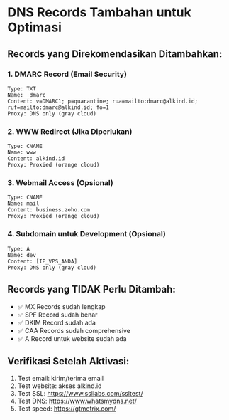 # DNS Records Tambahan untuk Optimasi

## Records yang Direkomendasikan Ditambahkan:

### 1. DMARC Record (Email Security)

```
Type: TXT
Name: _dmarc
Content: v=DMARC1; p=quarantine; rua=mailto:dmarc@alkind.id; ruf=mailto:dmarc@alkind.id; fo=1
Proxy: DNS only (gray cloud)
```

### 2. WWW Redirect (Jika Diperlukan)

```
Type: CNAME
Name: www
Content: alkind.id
Proxy: Proxied (orange cloud)
```

### 3. Webmail Access (Opsional)

```
Type: CNAME
Name: mail
Content: business.zoho.com
Proxy: Proxied (orange cloud)
```

### 4. Subdomain untuk Development (Opsional)

```
Type: A
Name: dev
Content: [IP_VPS_ANDA]
Proxy: DNS only (gray cloud)
```

## Records yang TIDAK Perlu Ditambah:

- ✅ MX Records sudah lengkap
- ✅ SPF Record sudah benar
- ✅ DKIM Record sudah ada
- ✅ CAA Records sudah comprehensive
- ✅ A Record untuk website sudah ada

## Verifikasi Setelah Aktivasi:

1. Test email: kirim/terima email
2. Test website: akses alkind.id
3. Test SSL: https://www.ssllabs.com/ssltest/
4. Test DNS: https://www.whatsmydns.net/
5. Test speed: https://gtmetrix.com/

